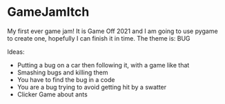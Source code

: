 # GameJamItch
My first ever game jam! It is Game Off 2021 and I am going to use pygame to create one, hopefully I can finish it in time. The theme is: BUG

Ideas:
- Putting a bug on a car then following it, with a game like that
- Smashing bugs and killing them
- You have to find the bug in a code
- You are a bug trying to avoid getting hit by a swatter
- Clicker Game about ants

